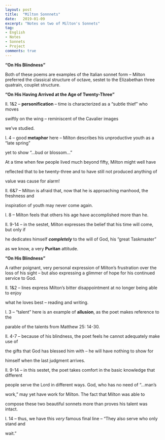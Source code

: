 ```yaml
---
layout: post
title:  "Milton Sonnnets"
date:   2019-01-09
excerpt: "Notes on two of Milton's Sonnets"
tag:
- English
- Notes
- Sonnets
- Project
comments: true
---
```


**“On His Blindness”**

Both of these poems are examples of the Italian sonnet form – Milton preferred the <span class="underline">classical</span> structure of octave, sestet to the Elizabethan three quatrain, couplet structure.

**“On His Having Arrived at the Age of Twenty-Three”**

ll. 1&2 – **<span class="underline">personification</span>** – time is characterized as a “subtle thief” who moves

swiftly on the wing – reminiscent of the Cavalier images

we’ve studied.

l. 4 – good **<span class="underline">metaphor</span>** here – Milton describes his unproductive youth as a “late spring”

yet to show “…bud or blossom…”

At a time when few people lived much beyond fifty, Milton might well have

reflected that to be twenty-three and to have still not produced anything of

value was cause for alarm\!

ll. 6&7 – Milton is afraid that, now that he is approaching manhood, the freshness and

inspiration of youth may never come again.

l. 8 – Milton feels that others his age have accomplished more than he.

ll. 9-14 – in the sestet, Milton expresses the belief that his time will come, but only if

he dedicates himself ***completely*** to the will of God, his “great Taskmaster”

as we know, a very **Puritan** attitude.

**“On His Blindness”**

A rather poignant, very personal expression of Milton’s frustration over the loss of his sight – but also expressing a glimmer of hope for his continued service to God.

ll. 1&2 – lines express Milton’s bitter disappointment at no longer being able to enjoy

what he loves best – reading and writing.

l. 3 – “talent” here is an example of **<span class="underline">allusion</span>**, as the poet makes reference to the

parable of the talents from Matthew 25: 14-30.

ll. 4-7 – because of his blindness, the poet feels he cannot adequately make use of

the gifts that God has blessed him with – he will have nothing to show for

himself when the last judgment arrives.

ll. 9-14 – in this sestet, the poet takes comfort in the basic knowledge that different

people serve the Lord in different ways. God, who has no need of “…man’s

work,” may yet have work for Milton. The fact that Milton was able to

compose these two beautiful sonnets more than proves his talent was intact.

l. 14 – thus, we have this *<span class="underline">very</span>* famous final line – “They also serve who only stand and

wait.”
